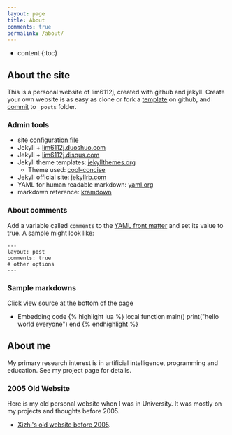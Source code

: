 ```yaml
---
layout: page
title: About
comments: true
permalink: /about/
---
```


* content
{:toc}

## About the site
This is a personal website of lim6112j, created with github and jekyll. 
Create your own website is as easy as clone or fork a [template](https://github.com/lim6112j/lim6112j.github.io) on github, and [commit](http://jekyllrb.com/docs/posts/) to `_posts` folder. 

### Admin tools
* site [configuration file](https://github.com/lim6112j/lim6112j.github.io/blob/master/_config.yml)
* Jekyll + [lim6112j.duoshuo.com](http://lim6112j.duoshuo.com/admin/)
* Jekyll + [lim6112j.disqus.com](http://lim6112j.disqus.com/admin/)
* Jekyll theme templates: [jekyllthemes.org](http://jekyllthemes.org)
   * Theme used: [cool-concise](http://jekyllthemes.org/themes/cool-concise-high-end/)
* Jekyll official site: [jekyllrb.com](http://jekyllrb.com)
* YAML for human readable markdown: [yaml.org](http://www.yaml.org/)
* markdown reference: [kramdown](http://kramdown.gettalong.org/quickref.html)

### About comments
Add a variable called `comments` to the [YAML front matter](http://jekyllrb.com/docs/frontmatter/) and set its value to true. A sample might look like:

    ---
    layout: post
    comments: true
    # other options
    ---

### Sample markdowns
Click view source at the bottom of the page

* Embedding code
{% highlight lua %}
local function main()
	print("hello world everyone")
end
{% endhighlight %}


## About me

My primary research interest is in artificial intelligence, programming and education. See my project page for details.


### 2005 Old Website 
Here is my old personal website when I was in University. It was mostly on my projects and thoughts before 2005.

* [Xizhi's old website before 2005](/oldsite2005/index.htm). 

